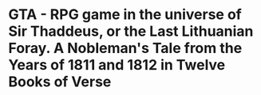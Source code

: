 # GTA - RPG game in the universe of Sir Thaddeus, or the Last Lithuanian Foray. A Nobleman's Tale from the Years of 1811 and 1812 in Twelve Books of Verse
